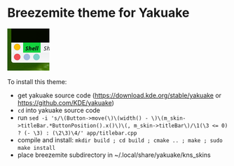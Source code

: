 # Breezemite theme for Yakuake

![](https://raw.githubusercontent.com/matijaskala/breezemite-yakuake/master/breezemite/icon.png)

To install this theme:
- get yakuake source code (https://download.kde.org/stable/yakuake or https://github.com/KDE/yakuake)
- `cd` into yakuake source code
- run `sed -i 's/\(Button->move(\)\(width() - \)\(m_skin->titleBar.*ButtonPosition().x()\)\(, m_skin->titleBar\)/\1(\3 <= 0) ? (- \3) : (\2\3)\4/' app/titlebar.cpp`
- compile and install: `mkdir build ; cd build ; cmake .. ; make ; sudo make install`
- place breezemite subdirectory in ~/.local/share/yakuake/kns_skins
